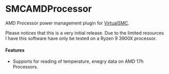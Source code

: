 SMCAMDProcessor
========

AMD Processor power management plugin for [VirtualSMC](https://github.com/acidanthera/VirtualSMC).

Please notices that this is a very initial release. Due to the limited resources I have this software have only be tested on a Ryzen 9 3900X processor.


#### Features
- Supports for reading of temperature, enegry data on AMD 17h Processors.


